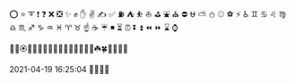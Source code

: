 ⭕ ⭐ ➰ ❗ ❓ ❌ ❎ ✨ ✊ ✋ ✌ ✍ ✅ ⛽ ⛺ ⛹ ⛵ ⛳ ⛲ ⛪ ⛔ ⛎ ⛅ ⛄ ⚾ ⚽ ⚡ ♿ ♊ ♋ ♌ ♍ ♎ ♏ ♐ ♑ ♒ ♓ ♈ ♉ 
☝ ☕ ☔ ◾ ⏳ ⏰ ⏬ ⏫ ⏪ ⏩ ⌛ ⌚

🌸💮🏵️🌹🥀🌺🌻🌼🌷🌱🌲🌳🌴🌵🌾🌿☘️🍀🍁🍂🍃🍄

2021-04-19 16:25:04
🎱🌠🔥🌈
